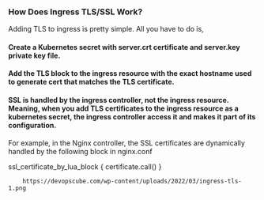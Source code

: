 
### How Does Ingress TLS/SSL Work?
Adding TLS to ingress is pretty simple. All you have to do is,

#### Create a Kubernetes secret with server.crt certificate and server.key private key file.
#### Add the TLS block to the ingress resource with the exact hostname used to generate cert that matches the TLS certificate.
#### SSL is handled by the ingress controller, not the ingress resource. Meaning, when you add TLS certificates to the ingress resource as a kubernetes secret, the ingress controller access it and makes it part of its configuration.

For example, in the Nginx controller, the SSL certificates are dynamically handled by the following block in nginx.conf

ssl_certificate_by_lua_block {
			certificate.call()
		}
		
		https://devopscube.com/wp-content/uploads/2022/03/ingress-tls-1.png
